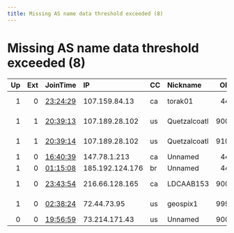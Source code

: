 ```yaml
---
title: Missing AS name data threshold exceeded (8)
---
```


# Missing AS name data threshold exceeded (8)

|   Up |   Ext | JoinTime                                                                                            | IP              | CC   | Nickname     |   ORp |   Dirp | Version   | Contact                      | OS    |   eFamMembers |
|-----:|------:|:----------------------------------------------------------------------------------------------------|:----------------|:-----|:-------------|------:|-------:|:----------|:-----------------------------|:------|--------------:|
|    1 |     0 | [23:24:29](https://metrics.torproject.org/rs.html#details/EBC7099218647ED7A7BC62C6986EEB2282A9B4F4) | 107.159.84.13   | ca   | torak01      |   443 |      0 | 0.3.5.16  | torak01-operator@tactuc.n    | Linux |             1 |
|    1 |     1 | [20:39:13](https://metrics.torproject.org/rs.html#details/90A83D3A6D53619211909E96EDC30C910676A32B) | 107.189.28.102  | us   | Quetzalcoatl |  9000 |   9001 | 0.4.5.10  | email:Quetzalcoatl relays    | Linux |           152 |
|    1 |     1 | [20:39:14](https://metrics.torproject.org/rs.html#details/59633235EB3289A721F91267A8BC2B178A75DE5D) | 107.189.28.102  | us   | Quetzalcoatl |  9100 |   9101 | 0.4.5.10  | email:Quetzalcoatl relays    | Linux |           152 |
|    1 |     0 | [16:40:39](https://metrics.torproject.org/rs.html#details/95B1DC963AB42002204C43A4C57CCF09A43049C0) | 147.78.1.213    | ca   | Unnamed      |   443 |      0 | 0.4.5.10  | None                         | Linux |             1 |
|    1 |     0 | [01:15:08](https://metrics.torproject.org/rs.html#details/DEDC0041488DB2E4637FE710683F6FE3AD321295) | 185.192.124.176 | br   | Unnamed      |   443 |      0 | 0.4.5.10  | None                         | Linux |             1 |
|    1 |     0 | [23:43:54](https://metrics.torproject.org/rs.html#details/F7AA50A12D517352C200F26B5F07D9C844B28967) | 216.66.128.165  | ca   | LDCAAB153    |  9001 |      0 | 0.4.5.10  | Likogan &lt;likogan@protonma | Linux |             1 |
|    1 |     0 | [02:38:24](https://metrics.torproject.org/rs.html#details/D11FCF8BB401FDA65A0CA5B3DC29069B81690FEE) | 72.44.73.95     | us   | geospix1     |  9991 |      0 | 0.3.5.16  | GeoSpix Person &lt;geospix@p | Linux |             1 |
|    0 |     0 | [19:56:59](https://metrics.torproject.org/rs.html#details/2BCC7DB795EDF99D4305E375F0A00B6B095776C5) | 73.214.171.43   | us   | Unnamed      |  9001 |      0 | 0.4.5.10  | None                         | Linux |             1 |
